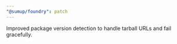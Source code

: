 ```yaml
---
"@sumup/foundry": patch
---
```


Improved package version detection to handle tarball URLs and fail gracefully.
